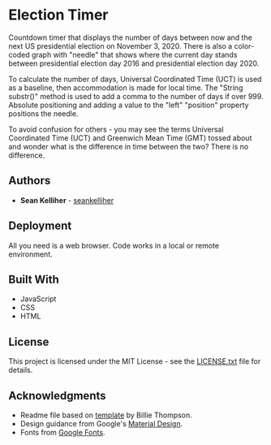# Election Timer

Countdown timer that displays the number of days between now and the next US presidential election on November 3, 2020. There is also a color-coded graph with "needle" that shows where the current day stands between presidential election day 2016 and presidential election day 2020.

To calculate the number of days, Universal Coordinated Time (UCT) is used as a baseline, then accommodation is made for local time. The "String substr()" method is used to add a comma to the number of days if over 999. Absolute positioning and adding a value to the "left" "position" property positions the needle.

To avoid confusion for others - you may see the terms Universal Coordinated Time (UCT) and Greenwich Mean Time (GMT) tossed about and wonder what is the difference in time between the two? There is no difference.

## Authors

* **Sean Kelliher** - [seankelliher](https://github.com/seankelliher)

## Deployment

All you need is a web browser. Code works in a local or remote environment.

## Built With

* JavaScript
* CSS
* HTML

## License

This project is licensed under the MIT License - see the [LICENSE.txt](LICENSE.txt) file for details.

## Acknowledgments

* Readme file based on [template](https://gist.github.com/PurpleBooth/109311bb0361f32d87a2) by Billie Thompson.
* Design guidance from Google's [Material Design](https://material.io/design).
* Fonts from [Google Fonts](https://fonts.google.com).